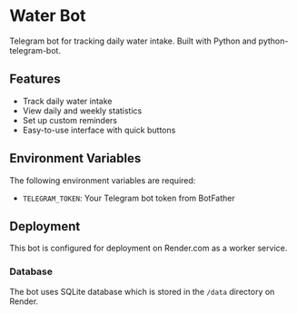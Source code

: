 # Water Bot

Telegram bot for tracking daily water intake. Built with Python and python-telegram-bot.

## Features

- Track daily water intake
- View daily and weekly statistics
- Set up custom reminders
- Easy-to-use interface with quick buttons

## Environment Variables

The following environment variables are required:

- `TELEGRAM_TOKEN`: Your Telegram bot token from BotFather

## Deployment

This bot is configured for deployment on Render.com as a worker service.

### Database

The bot uses SQLite database which is stored in the `/data` directory on Render. 